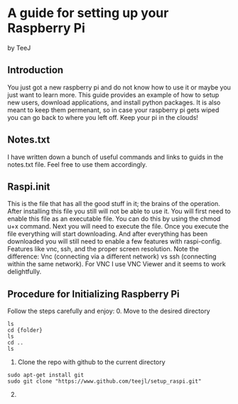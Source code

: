 # A guide for setting up your Raspberry Pi
by TeeJ

## Introduction

You just got a new raspberry pi and do not know how to use it or maybe you just want to learn more. This guide provides an example of how to setup new users, download applications, and install python packages. It is also meant to keep them permenant, so in case your raspberry pi gets wiped you can go back to where you left off. Keep your pi in the clouds!

## Notes.txt

I have written down a bunch of useful commands and links to guids in the notes.txt file. Feel free to use them accordingly.

## Raspi.init

This is the file that has all the good stuff in it; the brains of the operation. After installing this file you still will not be able to use it. You will first need to enable this file as an executable file. You can do this by using the chmod u+x command. Next you will need to execute the file. Once you execute the file everything will start downloading. And after everything has been downloaded you will still need to enable a few features with raspi-config. Features like vnc, ssh, and the proper screen resolution. Note the difference: Vnc (connecting via a different network) vs ssh (connecting within the same network). For VNC I use VNC Viewer and it seems to work delightfully.

## Procedure for Initializing Raspberry Pi
Follow the steps carefully and enjoy:
0. Move to the desired directory
```shell
ls
cd {folder}
ls
cd ..
ls
```
1. Clone the repo with github to the current directory
```shell
sudo apt-get install git
sudo git clone "https://www.github.com/teejl/setup_raspi.git"
```
2. 
